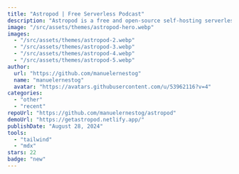 ```yaml
---
title: "Astropod | Free Serverless Podcast"
description: "Astropod is a free and open-source self-hosting serverless podcast solution."
image: "/src/assets/themes/astropod-hero.webp"
images:
  - "/src/assets/themes/astropod-2.webp"
  - "/src/assets/themes/astropod-3.webp"
  - "/src/assets/themes/astropod-4.webp"
  - "/src/assets/themes/astropod-5.webp"
author:
  url: "https://github.com/manuelernestog"
  name: "manuelernestog"
  avatar: "https://avatars.githubusercontent.com/u/53962116?v=4"
categories:
  - "other"
  - "recent"
repoUrl: "https://github.com/manuelernestog/astropod"
demoUrl: "https://getastropod.netlify.app/"
publishDate: "August 28, 2024"
tools:
  - "tailwind"
  - "mdx"
stars: 22
badge: "new"
---
```

